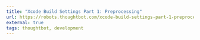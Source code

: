 ```yaml
---
title: "Xcode Build Settings Part 1: Preprocessing"
url: https://robots.thoughtbot.com/xcode-build-settings-part-1-preprocessing
external: true
tags: thoughtbot, development
---
```

